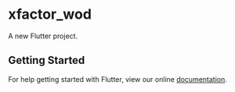 # xfactor_wod

A new Flutter project.

## Getting Started

For help getting started with Flutter, view our online
[documentation](https://flutter.io/).
